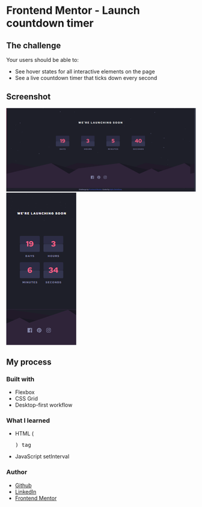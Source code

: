 # Frontend Mentor - Launch countdown timer

## The challenge

Your users should be able to:

- See hover states for all interactive elements on the page
- See a live countdown timer that ticks down every second

## Screenshot
![desktop-screenshot](/design/desktop.PNG?raw=true "Desktop")
![desktop-screenshot](/design/mobile.PNG?raw=true "Mobile")

## My process

### Built with
 - Flexbox
 - CSS Grid
 - Desktop-first workflow

### What I learned
 - HTML (<pre>) tag
 - JavaScript setInterval

### Author
- [Github](https://github.com/AyllaChristinne)
- [LinkedIn](https://www.linkedin.com/in/aylla-christinne-766892173/)
- [Frontend Mentor](https://www.frontendmentor.io/profile/AyllaChristinne)
